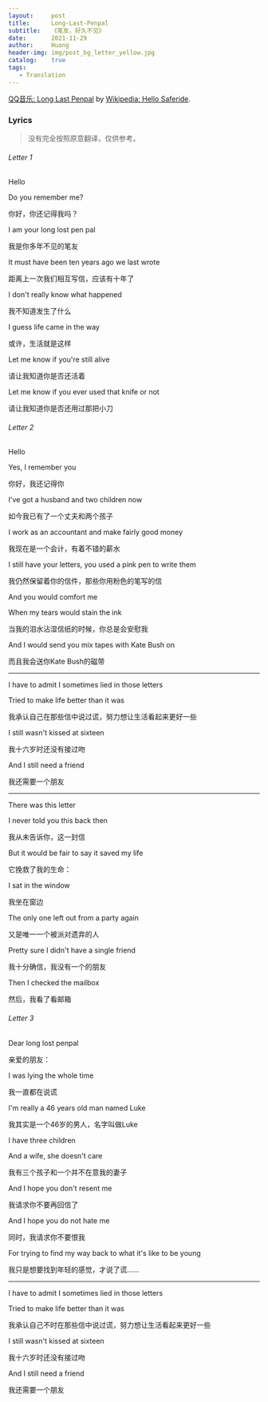 ```yaml
---
layout:     post
title:      Long-Last-Penpal
subtitle:   《笔友，好久不见》
date:       2021-11-29
author:     Huang
header-img: img/post_bg_letter_yellow.jpg
catalog:    true
tags:
   - Translation
---
```


[QQ音乐: Long Last Penpal](https://y.qq.com/n/ryqq/songDetail/000Rw7MW27aaoc) by [Wikipedia: Hello Saferide](https://en.wikipedia.org/wiki/Hello_Saferide).

### Lyrics

> 没有完全按照原意翻译，仅供参考。

###### Letter 1

Hello

Do you remember me?

你好，你还记得我吗？

I am your long lost pen pal

我是你多年不见的笔友

It must have been ten years ago we last wrote

距离上一次我们相互写信，应该有十年了

I don't really know what happened

我不知道发生了什么

I guess life came in the way

或许，生活就是这样

Let me know if you're still alive

请让我知道你是否还活着

Let me know if you ever used that knife or not

请让我知道你是否还用过那把小刀

###### Letter 2

Hello

Yes, I remember you

你好，我还记得你

I've got a husband and two children now

如今我已有了一个丈夫和两个孩子

I work as an accountant and make fairly good money

我现在是一个会计，有着不错的薪水

I still have your letters, you used a pink pen to write them

我仍然保留着你的信件，那些你用粉色的笔写的信

And you would comfort me

When my tears would stain the ink

当我的泪水沾湿信纸的时候，你总是会安慰我

And I would send you mix tapes with Kate Bush on

而且我会送你Kate Bush的磁带

---

I have to admit I sometimes lied in those letters

Tried to make life better than it was

我承认自己在那些信中说过谎，努力想让生活看起来更好一些

I still wasn't kissed at sixteen

我十六岁时还没有接过吻

And I still need a friend

我还需要一个朋友

---

There was this letter

I never told you this back then

我从未告诉你，这一封信

But it would be fair to say it saved my life

它挽救了我的生命：

I sat in the window

我坐在窗边

The only one left out from a party again

又是唯一一个被派对遗弃的人

Pretty sure I didn't have a single friend

我十分确信，我没有一个的朋友

Then I checked the mailbox

然后，我看了看邮箱

###### Letter 3

Dear long lost penpal

亲爱的朋友：

I was lying the whole time

我一直都在说谎

I'm really a 46 years old man named Luke

我其实是一个46岁的男人，名字叫做Luke

I have three children

And a wife, she doesn't care

我有三个孩子和一个并不在意我的妻子

And I hope you don't resent me

我请求你不要再回信了

And I hope you do not hate me

同时，我请求你不要恨我

For trying to find my way back to what it's like to be young

我只是想要找到年轻的感觉，才说了谎……

---

I have to admit I sometimes lied in those letters

Tried to make life better than it was

我承认自己不时在那些信中说过谎，努力想让生活看起来更好一些

I still wasn't kissed at sixteen

我十六岁时还没有接过吻

And I still need a friend

我还需要一个朋友
